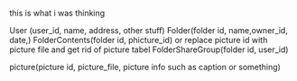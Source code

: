 this is what i was thinking


User (user_id, name, address, other stuff)
Folder(folder id, name,owner_id, date,)
FolderContents(folder id, phicture_id) or replace picture id with picture file and get rid of picture tabel
FolderShareGroup(folder id, user_id)

picture(picture id, picture_file, picture info such as caption or something)

